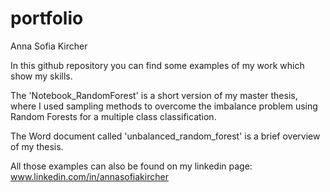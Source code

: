 # portfolio
Anna Sofia Kircher

In this github repository you can find some examples of my work which show my skills.

The 'Notebook_RandomForest' is a short version of my master thesis, where I used sampling methods to overcome the imbalance problem using Random Forests for a multiple class classification.

The Word document called 'unbalanced_random_forest' is a brief overview of my thesis.

All those examples can also be found on my linkedin page:
  www.linkedin.com/in/annasofiakircher
